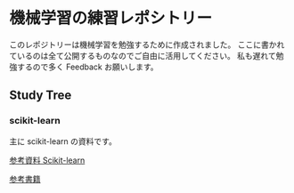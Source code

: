 # 機械学習の練習レポシトリー

このレポジトリーは機械学習を勉強するために作成されました。
ここに書かれているのは全て公開するものなのでご自由に活用してください。
私も遅れて勉強するので多く Feedback お願いします。

## Study Tree

### scikit-learn

主に scikit-learn の資料です。

[参考資料 Scikit-learn](http://scikit-learn.org/stable/documentation)

[参考書籍](https://www.amazon.co.jp/dp/4873117984/ref=asc_df_48731179842583954/?tag=jpgo-22&creative=9303&creativeASIN=4873117984&linkCode=df0&hvadid=295686767484&hvpos=1o1&hvnetw=g&hvrand=15611668303835518538&hvpone=&hvptwo=&hvqmt=&hvdev=c&hvdvcmdl=&hvlocint=&hvlocphy=1009282&hvtargid=pla-526272655673&th=1&psc=1)
